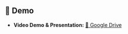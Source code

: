 ## 🎥 Demo

- **Video Demo & Presentation:** <a href="https://drive.google.com/drive/folders/1hk9UkXrGIBqL4HfYd1NJ_XpRCUBWUcbS?usp=sharing" target="_blank">📂 Google Drive</a>  
